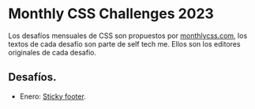 # Monthly CSS Challenges 2023

Los desafíos mensuales de CSS son propuestos por [monthlycss.com](https://www.monthlycss.com/), los textos de cada desafío son parte de self tech me. Ellos son los editores originales de cada desafio.

## Desafíos.

* Enero: [Sticky footer][des_01].

[des_01]: ./01_january_sticky_footer/
